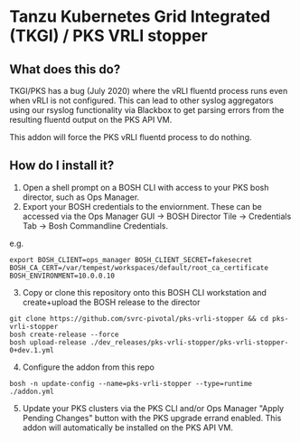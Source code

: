# Tanzu Kubernetes Grid Integrated (TKGI) / PKS VRLI stopper

## What does this do?

TKGI/PKS has a bug (July 2020) where the vRLI fluentd process runs even when vRLI is not configured.  This can lead to other syslog aggregators using our rsyslog functionality via Blackbox to get parsing errors from the resulting fluentd output on the PKS API VM.

This addon will force the PKS vRLI fluentd process to do nothing.

## How do I install it?

1. Open a shell prompt on a BOSH CLI with access to your PKS bosh director, such as Ops Manager.
2. Export your BOSH credentials to the enviornment.  These can be accessed via the Ops Manager GUI -> BOSH Director Tile -> Credentials Tab -> Bosh Commandline Credentials.    

e.g.
```
export BOSH_CLIENT=ops_manager BOSH_CLIENT_SECRET=fakesecret BOSH_CA_CERT=/var/tempest/workspaces/default/root_ca_certificate  BOSH_ENVIRONMENT=10.0.0.10
```
3. Copy or clone this repository onto this BOSH CLI workstation and create+upload the BOSH release to the director

```
git clone https://github.com/svrc-pivotal/pks-vrli-stopper && cd pks-vrli-stopper
bosh create-release --force
bosh upload-release ./dev_releases/pks-vrli-stopper/pks-vrli-stopper-0+dev.1.yml

```
4. Configure the addon from this repo
```
bosh -n update-config --name=pks-vrli-stopper --type=runtime ./addon.yml
```
5. Update your PKS clusters via the PKS CLI and/or Ops Manager "Apply Pending Changes" button with the PKS upgrade errand enabled.  This addon will automatically be installed on the PKS API VM.



